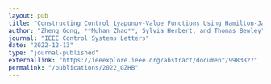 ```yaml
---
layout: pub
title: "Constructing Control Lyapunov-Value Functions Using Hamilton-Jacobi Reachability Analysis"
author: "Zheng Gong, **Muhan Zhao**, Sylvia Herbert, and Thomas Bewley"
journal: "IEEE Control Systems Letters"
date: "2022-12-13"
type: "journal-published"
externallink: "https://ieeexplore.ieee.org/abstract/document/9983827"
permalink: "/publications/2022_GZHB"
---
```

